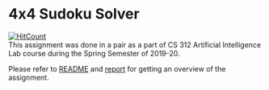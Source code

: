 # 4x4 Sudoku Solver
[![HitCount](http://hits.dwyl.com/ksanu1998/https://githubcom/ksanu1998/4x4_sudoku_solver.svg)](http://hits.dwyl.com/ksanu1998/https://githubcom/ksanu1998/4x4_sudoku_solver)<br>
This assignment was done in a pair as a part of CS 312 Artificial Intelligence Lab course during the Spring Semester of 2019-20. <br>

Please refer to <a href="https://github.com/ksanu1998/4x4_sudoku_solver/blob/master/README">README</a> and <a href="https://github.com/ksanu1998/4x4_sudoku_solver/blob/master/Lab2GroupNo20Report.pdf">report</a> for getting an overview of the assignment.
